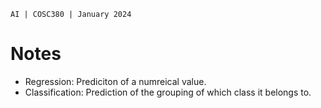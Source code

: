 `AI | COSC380 | January 2024`

# Notes

- Regression: Prediciton of a numreical value.
- Classification: Prediction of the grouping of which class it belongs to.
